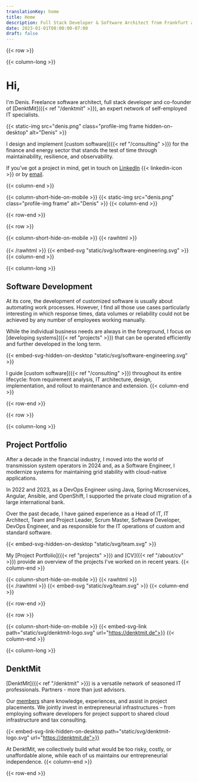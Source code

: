 ```yaml
---
translationKey: home
title: Home
description: Full Stack Developer & Software Architect from Frankfurt am Main. Java & cloud-native development for maintainable, resilient and scalable software.
date: 2023-01-01T08:00:00-07:00
draft: false    
---
```


{{< row >}}

{{< column-long >}}

# Hi,

I'm Denis. Freelance software architect, full stack developer and co-founder of [DenktMit]({{< ref "/denktmit" >}}), an
expert network of self-employed IT specialists.

{{< static-img src="denis.png" class="profile-img frame hidden-on-desktop" alt="Denis" >}}

I design and implement [custom software]({{< ref "/consulting" >}}) for the finance and energy sector that stands the
test of time through maintainability, resilience, and observability.

If you’ve got a project in mind, get in touch on [LinkedIn](https://www.linkedin.com/in/dmalolepszy)
{{< linkedin-icon >}}&nbsp;or by [email](mailto:kontakt@dmalo.de).

{{< column-end >}}

{{< column-short-hide-on-mobile >}}
{{< static-img src="denis.png" class="profile-img frame" alt="Denis" >}}
{{< column-end >}}

{{< row-end >}}

{{< row >}}

{{< column-short-hide-on-mobile >}}
{{< rawhtml >}} <br><br>{{< /rawhtml >}}
{{< embed-svg "static/svg/software-engineering.svg" >}}
{{< column-end >}}

{{< column-long >}}

## Software Development

At its core, the development of customized software is usually about automating work processes.
However, I find all those use cases particularly interesting in which response times, data volumes or reliability could
not be achieved by any number of employees working manually.

While the individual business needs are always in the foreground, I focus on 
[developing systems]({{< ref "projects" >}}) that can be operated efficiently and further developed in the long term.

{{< embed-svg-hidden-on-desktop "static/svg/software-engineering.svg" >}}

I guide [custom software]({{< ref "/consulting" >}}) throughout its entire lifecycle: from requirement analysis, IT
architecture, design, implementation, and rollout to maintenance and extension.
{{< column-end >}}

{{< row-end >}}

{{< row >}}

{{< column-long >}}

## Project Portfolio

After a decade in the financial industry, I moved into the world of transmission system operators in 2024 and, as a
Software Engineer, I modernize systems for maintaining grid stability with cloud-native applications.

In 2022 and 2023, as a DevOps Engineer using Java, Spring Microservices, Angular, Ansible, and OpenShift, I supported
the private cloud migration of a large international bank.

Over the past decade, I have gained experience as a Head of IT, IT Architect, Team and Project Leader, Scrum Master,
Software Developer, DevOps Engineer, and as responsible for the IT operations of custom and standard software.

{{< embed-svg-hidden-on-desktop "static/svg/team.svg" >}}

My [Project Portfolio]({{< ref "projects" >}}) and [CV]({{< ref "/about/cv" >}}) provide an overview of the projects
I've worked on in recent years.
{{< column-end >}}

{{< column-short-hide-on-mobile >}}
{{< rawhtml >}} <br>{{< /rawhtml >}}
{{< embed-svg "static/svg/team.svg" >}}
{{< column-end >}}

{{< row-end >}}

{{< row >}}

{{< column-short-hide-on-mobile >}}
{{< embed-svg-link path="static/svg/denktmit-logo.svg" url="https://denktmit.de">}}
{{< column-end >}}

{{< column-long >}}

## DenktMit

[DenktMit]({{< ref "/denktmit" >}}) is a versatile network of seasoned IT professionals. Partners - more than just
advisors.

Our [members](https://denktmit.de/team/) share knowledge, experiences, and assist in project placements. We jointly
invest in entrepreneurial infrastructures – from employing software developers for project support to shared cloud
infrastructure and tax consulting.

{{< embed-svg-link-hidden-on-desktop path="static/svg/denktmit-logo.svg" url="https://denktmit.de">}}

At DenktMit, we collectively build what would be too risky, costly, or unaffordable alone, while each of us maintains
our entrepreneurial independence.
{{< column-end >}}

{{< row-end >}}




